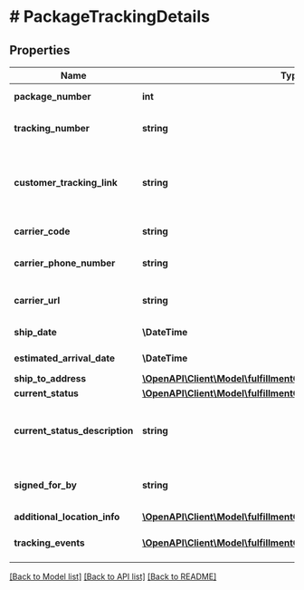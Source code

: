 # # PackageTrackingDetails

## Properties

Name | Type | Description | Notes
------------ | ------------- | ------------- | -------------
**package_number** | **int** | The package identifier. |
**tracking_number** | **string** | The tracking number for the package. | [optional]
**customer_tracking_link** | **string** | Link on swiship.com that allows customers to track the package. | [optional]
**carrier_code** | **string** | The name of the carrier. | [optional]
**carrier_phone_number** | **string** | The phone number of the carrier. | [optional]
**carrier_url** | **string** | The URL of the carrier&#39;s website. | [optional]
**ship_date** | **\DateTime** | Date timestamp | [optional]
**estimated_arrival_date** | **\DateTime** | Date timestamp | [optional]
**ship_to_address** | [**\OpenAPI\Client\Model\fulfillmentOutbound\TrackingAddress**](TrackingAddress.md) |  | [optional]
**current_status** | [**\OpenAPI\Client\Model\fulfillmentOutbound\CurrentStatus**](CurrentStatus.md) |  | [optional]
**current_status_description** | **string** | Description corresponding to the &#x60;CurrentStatus&#x60; value. | [optional]
**signed_for_by** | **string** | The name of the person who signed for the package. | [optional]
**additional_location_info** | [**\OpenAPI\Client\Model\fulfillmentOutbound\AdditionalLocationInfo**](AdditionalLocationInfo.md) |  | [optional]
**tracking_events** | [**\OpenAPI\Client\Model\fulfillmentOutbound\TrackingEvent[]**](TrackingEvent.md) | An array of tracking event information. | [optional]

[[Back to Model list]](../../README.md#models) [[Back to API list]](../../README.md#endpoints) [[Back to README]](../../README.md)
